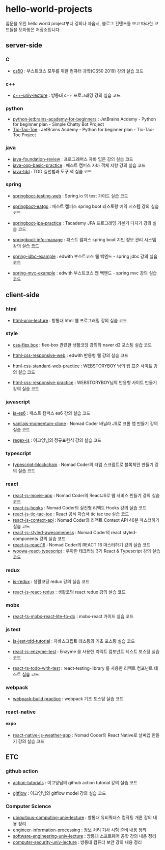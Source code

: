 # hello-world-projects

입문을 위한 hello world project부터 강의나 자습서, 블로그 컨텐츠를 보고 따라한 코드들을 모아놓은 저장소입니다.

## server-side

### C

- [cs50](./cs50) : 부스트코스 모두를 위한 컴퓨터 과학(CS50 2019) 강의 실습 코드

### c++

- [c++-univ-lecture](./c++-univ-lecture) : 방통대 c++ 프로그래밍 강의 실습 코드

### python

- [python-jetbrains-academy-for-beginners](./python-jetbrains-academy-for-beginners) : JetBrains Acdemy - Python for beginner plan - Simple Chatty Bot Project
- [Tic-Tac-Toe](./Tic-Tace-Toe) : JetBrains Acdemy - Python for beginner plan - Tic-Tac-Toe Project

### java

- [java-foundation-review](./java-foundation-review) : 프로그래머스 자바 입문 강의 실습 코드
- [java-oop-basic-practice](./java-oop-basic-practice) : 패스트 캠퍼스 자바 객체 지향 강의 실습 코드
- [java-tdd](./java-tdd) : TDD 실천법과 도구 책 실습 코드

### spring

- [springboot-testing-web](./springboot-testing-web) : Spring.io 의 test 가이드 실습 코드

- [springboot-eatgo](./springboot-eatgo) : 패스트 캡퍼스 spring boot 레스토랑 예약 시스템 강의 실습 코드

- [springboot-jpa-practice](./springboot-jpa-practice) : Tacademy JPA 프로그래밍 기본기 다지기 강의 실습 코드

- [springboot-info-manage](./springboot-info-manage) : 패스트 캠퍼스 spring boot 지인 정보 관리 시스템 강의 실습 코드

- [spring-jdbc-example](./spring-jdbc-example) : edwith 부스트코스 웹 백엔드 - spring jdbc 강의 실습 코드

- [spring-mvc-example](./spring-mvc-example) : edwith 부스트코스 웹 백엔드 - spring mvc 강의 실습 코드

## client-side

### html

- [html-univ-lecture](./html-univ-lecture) : 방통대 html 웹 프로그래밍 강의 실습 코드

### style

- [css-flex box](./css-flex-box) : flex-box 관련한 생활코딩 강의와 naver d2 포스팅 실습 코드
- [html-css-responsive-web](./html-css-responsive-web) : edwith 반응형 웹 강의 실습 코드

- [html-css-standard-web-practice](./html-css-standard-practice) : WEBSTORYBOY 님의 웹 표준 사이트 강의 실습 코드

- [html-css-responsive-practice](./html-css-responsive-practice) : WEBSTORYBOY님의 반응형 사이트 만들기 강의 실습 코드

### javascript

- [js-es6](./js-es6) : 패스트 캠퍼스 es6 강의 실습 코드

- [vanilajs-momentum-clone](./vanilajs-momentum-clone) : Nomad Coder 바닐라 JS로 크롬 앱 만들기 강의 실습 코드

- [regex-js](./regex-js) : 이고잉님의 정규표현식 강의 실습 코드

### typescript

- [typescript-blockchain](./typescript-blockchain) : Nomad Coder의 타입 스크립트로 블록체인 만들기 강의 실습 코드

### react

- [react-js-movie-app](./react-js-movie-app) : Nomad Coder의 ReactJS로 웹 서비스 만들기 강의 실습 코드
- [react-js-hooks](./react-js-hooks) : Nomad Coder의 실전형 리액트 Hooks 강의 실습 코드
- [react-js-tic-tac-toe](./react-tic-tac-toe) : React 공식 자습서 tic tac toe 실습 코드
- [react-js-context-api](./react-js-context-api) : Nomad Coder의 리액트 Context API 40분 마스터하기 실습 코드
- [react-js-styled-awesomeness](./react-js-styled-awesomeness) : Nomad Coder의 react styled-components 강의 실습 코드
- [react-js-react16](./react-js-react16) : Nomad Coder의 REACT 16 마스터하기 강의 실습 코드
- [woowa-react-typescript](./woowa-react-typescript) : 우아한 테크러닝 3기 React & Typescript 강의 실습 코드

### redux

- [js-redux](./js-redux) : 생활코딩 redux 강의 실습 코드

- [react-js-react-redux](./react-js-react-redux) : 생활코딩 react redux 강의 실습 코드

### mobx

- [react-ts-mobx-react-lite-to-do](./react-ts-mobx-react-lite-to-do) : mobx-react 가이드 실습 코드

### js test

- [js-jest-tdd-tutorial](./js-jest-tdd-tutorial) : 자바스크립트 테스틍의 기초 포스팅 실습 코드

- [react-js-enzyme-test](./react-js-enzyme-test) : Enzyme 을 사용한 리액트 컴포넌트 테스트 포스팅 실습 코드

- [react-ts-todo-with-test](./react-ts-todo-with-test) : react-testing-library 를 사용한 리액트 컴포넌트 테스트 실습 코드

### webpack

- [webpack-build practice](./webpack-build-practice) : webpack 기초 포스팅 실습 코드

### react-native

#### expo

- [react-native-js-weather-app](./react-native-js-weather-app) : Nomad Coder의 React Native로 날씨앱 만들기 강의 실습 코드

## ETC

### github action

- [action-tutorials](./action-tutorials) : 이고잉님의 github action tutorial 강의 실습 코드

- [gitflow](./gitflow) : 이고잉님의 gitflow model 강의 실습 코드

### Computer Science

- [ubiquitous-computing-univ-lecture](./ubiquitous-computing-univ-lecture) : 방통대 유비쿼터스 컴퓨팅 개론 강의 내용 정리
- [engineer-information-processing](./engineer-information-processing) : 정보 처리 기사 시험 준비 내용 정리
- [software-engineering-univ-lecture](./software-engineering-univ-lecture) : 방통대 소프트웨어 공학 강의 내용 정리
- [computer-security-univ-lecture](./computer-security-univ-lecture) : 방통대 컴퓨터 보안 강의 내용 정리
